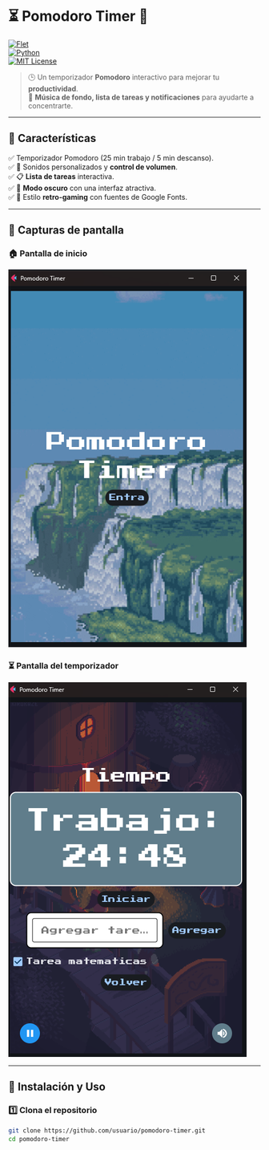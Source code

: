 # ⏳ Pomodoro Timer 🚀  


[![Flet](https://img.shields.io/badge/Made%20with-Flet-blue?style=for-the-badge)](https://flet.dev/)  
[![Python](https://img.shields.io/badge/Python-3.10-blue.svg?style=for-the-badge&logo=python)](https://www.python.org/)  
[![MIT License](https://img.shields.io/badge/License-MIT-green.svg?style=for-the-badge)](LICENSE)  

> 🕒 Un temporizador **Pomodoro** interactivo para mejorar tu **productividad**.  
> 🎵 **Música de fondo, lista de tareas y notificaciones** para ayudarte a concentrarte.  

---

## 🚀 **Características**
✅ Temporizador Pomodoro (25 min trabajo / 5 min descanso).  
✅ 🎵 Sonidos personalizados y **control de volumen**.  
✅ 📋 **Lista de tareas** interactiva.  
✅ 🌙 **Modo oscuro** con una interfaz atractiva.  
✅ 🎨 Estilo **retro-gaming** con fuentes de Google Fonts.  

---

## 📸 **Capturas de pantalla**
### 🏠 **Pantalla de inicio**
![Inicio](./assets/inicio.png)

### ⏳ **Pantalla del temporizador**
![Temporizador](./assets/timer.png)

---

## 🔧 **Instalación y Uso**  

### 1️⃣ **Clona el repositorio**  
```sh
git clone https://github.com/usuario/pomodoro-timer.git
cd pomodoro-timer
